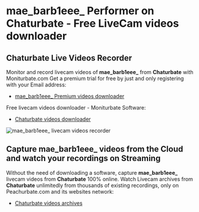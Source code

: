 # mae_barb1eee_ Performer on Chaturbate - Free LiveCam videos downloader

## Chaturbate Live Videos Recorder

Monitor and record livecam videos of **mae_barb1eee_** from **Chaturbate** with Moniturbate.com
Get a premium trial for free by just and only registering with your Email address:
* [mae_barb1eee_ Premium videos downloader](https://moniturbate.com/request-demo-licence-key.html)

Free livecam videos downloader - Moniturbate Software:
* [Chaturbate videos downloader](https://moniturbate.com/moniturbate-download-software.html)

![mae_barb1eee_ livecam videos recorder](https://peachurnet.com/templates/moniturbate-software.png)


## Capture mae_barb1eee_ videos from the Cloud and watch your recordings on Streaming

Without the need of downloading a software, capture **mae_barb1eee_** livecam videos from **Chaturbate** 100% online.
Watch Livecam archives from **Chaturbate** unlimitedly from thousands of existing recordings, only on Peachurbate.com and its websites network:
* [Chaturbate videos archives](https://peachurnet.com/)